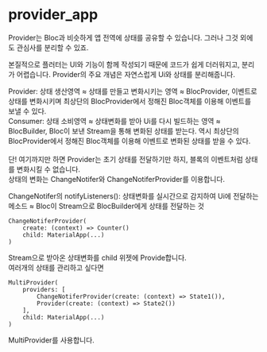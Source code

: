 # provider_app

Provider는 Bloc과 비슷하게 앱 전역에 상태를 공유할 수 있습니다. 그러나 그것 외에도
관심사를 분리할 수 있죠.
<br/>

본질적으로 플러터는 UI와 기능이 함께 작성되기 때문에 코드가 쉽게 더러워지고, 분리가 어렵습니다.
Provider의 주요 개념은 자연스럽게 Ui와 상태를 분리해줍니다.
<br/>

Provider: 상태 생산영역 ≈ 상태를 만들고 변화시키는 영역 ≈ BlocProvider, 이벤트로 상태를 변화시키며 최상단의 BlocProvider에서 정해진 Bloc객체를 이용해 이벤트를 보낼 수 있다.
<br/>
Consumer: 상태 소비영역 ≈ 상태변화를 받아 Ui를 다시 빌드하는 영역 ≈ BlocBuilder, Bloc이 보낸 Stream을 통해 변화된 상태를 받는다. 역시 최상단의 BlocProvider에서 정해진 Bloc객체를 이용해 이벤트로 변화된 상태를 받을 수 있다.
<br/><br/>
단! 여기까지만 하면 Provider는 초기 상태를 전달하기만 하지, 블록의 이벤트처럼 상태를 변화시킬 수 없습니다.<br/>
상태의 변화는 ChangeNotifer와 ChangeNotiferProvider를 이용합니다.<br/>

ChangeNotifer의 notifyListeners(): 상태변화를 실시간으로 감지하여 Ui에 전달하는 메소드 ≈ Bloc이 Stream으로 BlocBuilder에게 상태를 전달하는 것<br/>

```
ChangeNotiferProvider(
    create: (context) => Counter()
    child: MaterialApp(...)
)
```
Stream으로 받아온 상태변화를 child 위젯에 Provide합니다.<br/>
여러개의 상태를 관리하고 싶다면
```
MultiProvider(
    providers: [
        ChangeNotiferProvider(create: (context) => State1()),
        Provider(create: (context) => State2())
    ],
    child: MaterialApp(...)
)
```
MultiProvider를 사용합니다.

